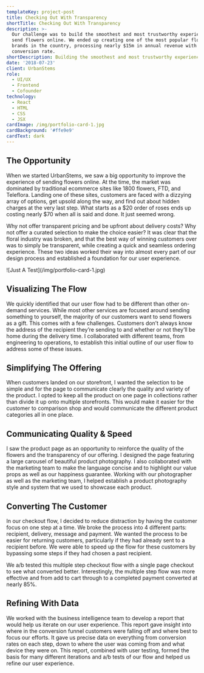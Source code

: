 ```yaml
---
templateKey: project-post
title: Checking Out With Transparency
shortTitle: Checking Out With Transparency
description: >-
  Our challenge was to build the smoothest and most trustworthy experience to
  send flowers online. We ended up creating one of the most popular floral
  brands in the country, processing nearly $15m in annual revenue with a 14%
  conversion rate.
shortDescription: Building the smoothest and most trustworthy experience to send flowers online.
date: '2018-07-23'
client: UrbanStems
role:
  - UI/UX
  - Frontend
  - Cofounder
technology:
  - React
  - HTML
  - CSS
  - JSX
cardImage: /img/portfolio-card-1.jpg
cardBackground: '#ffe9e9'
cardText: dark
---
```

## The Opportunity

When we started UrbanStems, we saw a big opportunity to improve the experience of sending flowers online. At the time, the market was dominated by traditional ecommerce sites like 1800 flowers, FTD, and Teleflora. Landing one of these sites, customers are faced with a dizzying array of options, get upsold along the way, and find out about hidden charges at the very last step. What starts as a $20 order of roses ends up costing nearly $70 when all is said and done. It just seemed wrong.

Why not offer transparent pricing and be upfront about delivery costs? Why not offer a curated selection to make the choice easier? It was clear that the floral industry was broken, and that the best way of winning customers over was to simply be transparent, while creating a quick and seamless ordering experience. These two ideas worked their way into almost every part of our design process and established a foundation for our user experience.

<aside>![Just A Test](/img/portfolio-card-1.jpg)</aside>

## Visualizing The Flow

We quickly identified that our user flow had to be different than other on-demand services. While most other services are focused around sending something to yourself, the majority of our customers want to send flowers as a gift. This comes with a few challenges. Customers don’t always know the address of the recipient they’re sending to and whether or not they’ll be home during the delivery time. I collaborated with different teams, from engineering to operations, to establish this initial outline of our user flow to address some of these issues.

## Simplifying The Offering

When customers landed on our storefront, I wanted the selection to be simple and for the page to communicate clearly the quality and variety of the product. I opted to keep all the product on one page in collections rather than divide it up onto multiple storefronts. This would make it easier for the customer to comparison shop and would communicate the different product categories all in one place.

## Communicating Quality & Speed

I saw the product page as an opportunity to reinforce the quality of the flowers and the transparency of our offering. I designed the page featuring a large carousel of beautiful product photography. I also collaborated with the marketing team to make the language concise and to highlight our value props as well as our happiness guarantee. Working with our photographer as well as the marketing team, I helped establish a product photography style and system that we used to showcase each product.

## Converting The Customer

In our checkout flow, I decided to reduce distraction by having the customer focus on one step at a time. We broke the process into 4 different parts: recipient, delivery, message and payment. We wanted the process to be easier for returning customers, particularly if they had already sent to a recipient before. We were able to speed up the flow for these customers by bypassing some steps if they had chosen a past recipient.

We a/b tested this multiple step checkout flow with a single page checkout to see what converted better. Interestingly, the multiple step flow was more effective and from add to cart through to a completed payment converted at nearly 85%.

## Refining With Data

We worked with the business intelligence team to develop a report that would help us iterate on our user experience. This report gave insight into where in the conversion funnel customers were falling off and where best to focus our efforts. It gave us precise data on everything from conversion rates on each step, down to where the user was coming from and what device they were on. This report, combined with user testing, formed the basis for many different iterations and a/b tests of our flow and helped us refine our user experience.
